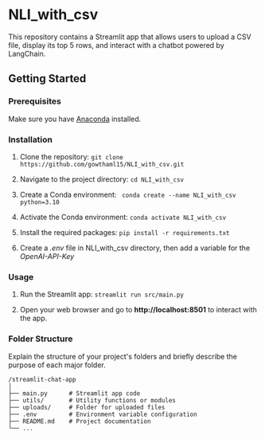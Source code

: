 # NLI_with_csv
This repository contains a Streamlit app that allows users to upload a CSV file, display its top 5 rows, and interact with a chatbot powered by LangChain.

## Getting Started

### Prerequisites

Make sure you have [Anaconda](https://www.anaconda.com/products/distribution) installed.


### Installation

1. Clone the repository:
``` git clone https://github.com/gowthaml15/NLI_with_csv.git ```

2. Navigate to the project directory:
``` cd NLI_with_csv ```

3. Create a Conda environment:
``` conda create --name NLI_with_csv python=3.10```

4. Activate the Conda environment:
``` conda activate NLI_with_csv ```

5. Install the required packages:
``` pip install -r requirements.txt ```

6. Create a *.env* file in NLI_with_csv directory, then add a variable for the *OpenAI-API-Key* 

### Usage
1. Run the Streamlit app:
``` streamlit run src/main.py ```

2. Open your web browser and go to **http://localhost:8501** to interact with the app.

### Folder Structure
Explain the structure of your project's folders and briefly describe the purpose of each major folder.
```
/streamlit-chat-app
│
├── main.py      # Streamlit app code
├── utils/       # Utility functions or modules
├── uploads/     # Folder for uploaded files
├── .env         # Environment variable configuration
├── README.md    # Project documentation
└── ...
```